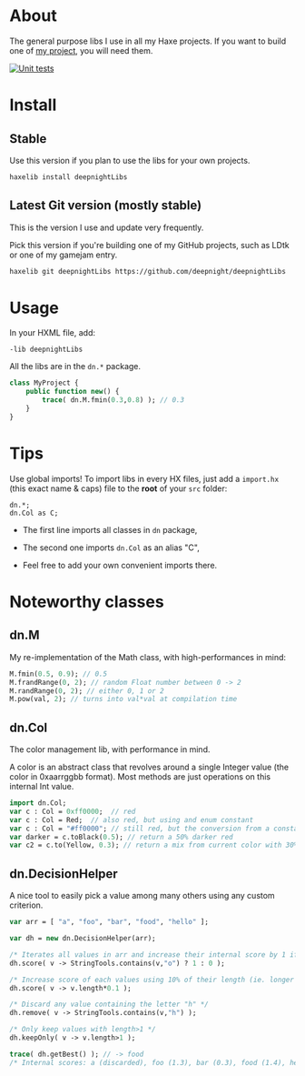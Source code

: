 # About

The general purpose libs I use in all my Haxe projects. If you want to build one of [my project](https://github.com/deepnight/), you will need them.

[![Unit tests](https://github.com/deepnight/deepnightLibs/actions/workflows/runUnitTests.yml/badge.svg)](https://github.com/deepnight/deepnightLibs/actions/workflows/runUnitTests.yml)

# Install

## Stable

Use this version if you plan to use the libs for your own projects.

```bash
haxelib install deepnightLibs
```

## Latest Git version (mostly stable)

This is the version I use and update very frequently.

Pick this version if you're building one of my GitHub projects, such as LDtk or one of my gamejam entry.

```bash
haxelib git deepnightLibs https://github.com/deepnight/deepnightLibs
```

# Usage

In your HXML file, add:
```hxml
-lib deepnightLibs
```

All the libs are in the `dn.*` package.

```haxe
class MyProject {
	public function new() {
		trace( dn.M.fmin(0.3,0.8) ); // 0.3
	}
}
```

# Tips

Use global imports! To import libs in every HX files, just add a ``import.hx`` (this exact name & caps) file to the **root** of your ``src`` folder:

```
dn.*;
dn.Col as C;
```

 - The first line imports all classes in ``dn`` package,

 - The second one imports ``dn.Col`` as an alias "C",

 - Feel free to add your own convenient imports there.

# Noteworthy classes

## dn.M

My re-implementation of the Math class, with high-performances in mind:

```haxe
M.fmin(0.5, 0.9); // 0.5
M.frandRange(0, 2); // random Float number between 0 -> 2
M.randRange(0, 2); // either 0, 1 or 2
M.pow(val, 2); // turns into val*val at compilation time
```

## dn.Col

The color management lib, with performance in mind.

A color is an abstract class that revolves around a single Integer value (the color in 0xaarrggbb format). Most methods are just operations on this internal Int value.

```haxe
import dn.Col;
var c : Col = 0xff0000;  // red
var c : Col = Red;  // also red, but using and enum constant
var c : Col = "#ff0000"; // still red, but the conversion from a constant String to Int is hard-inlined using macros. Costs 0 at runtime.
var darker = c.toBlack(0.5); // return a 50% darker red
var c2 = c.to(Yellow, 0.3); // return a mix from current color with 30% of the standard yellow
```

## dn.DecisionHelper

A nice tool to easily pick a value among many others using any custom criterion.

```haxe
var arr = [ "a", "foo", "bar", "food", "hello" ];

var dh = new dn.DecisionHelper(arr);

/* Iterates all values in arr and increase their internal score by 1 if they contain the letter "o". */
dh.score( v -> StringTools.contains(v,"o") ? 1 : 0 );

/* Increase score of each values using 10% of their length (ie. longer strings get slightly higher score) */
dh.score( v -> v.length*0.1 );

/* Discard any value containing the letter "h" */
dh.remove( v -> StringTools.contains(v,"h") );

/* Only keep values with length>1 */
dh.keepOnly( v -> v.length>1 );

trace( dh.getBest() ); // -> food
/* Internal scores: a (discarded), foo (1.3), bar (0.3), food (1.4), hello (discarded). */
```
